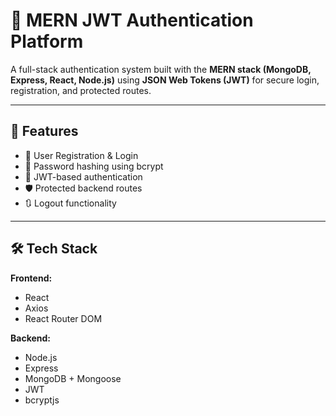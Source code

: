 # 🔐 MERN JWT Authentication Platform

A full-stack authentication system built with the **MERN stack (MongoDB, Express, React, Node.js)** using **JSON Web Tokens (JWT)** for secure login, registration, and protected routes.

---

## 🚀 Features

- 🔑 User Registration & Login
- 🧂 Password hashing using bcrypt
- 🔐 JWT-based authentication
- 🛡️ Protected backend routes
- 🔃 Logout functionality

---

## 🛠️ Tech Stack

**Frontend:**
- React
- Axios
- React Router DOM

**Backend:**
- Node.js
- Express
- MongoDB + Mongoose
- JWT
- bcryptjs


